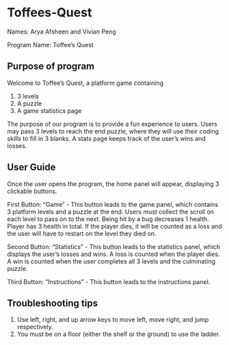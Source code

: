# Toffees-Quest

Names: Arya Afsheen and Vivian Peng

Program Name: Toffee’s Quest

Purpose of program
-----------
Welcome to Toffee’s Quest, a platform game containing
1) 3 levels
2) A puzzle
3) A game statistics page 

The purpose of our program is to provide a fun experience to users. Users may pass 3 levels to reach the end puzzle, where they will use their coding skills to fill in 3 blanks. A stats page keeps track of the user’s wins and losses. 

User Guide
-----------
Once the user opens the program, the home panel will appear, displaying 3 clickable buttons.

First Button: “Game”
	- This button leads to the game panel, which contains 3 platform levels and a puzzle at the end. Users must collect the scroll on each level to pass on to the next. Being hit by a bug decreases 1 health. Player has 3 health in total. If the player dies, it will be counted as a loss and the user will have to restart on the level they died on.

Second Button: “Statistics”
	- This button leads to the statistics panel, which displays the user’s losses and wins. A loss is counted when the player dies. A win is counted when the user completes all 3 levels and the culminating puzzle.

Third Button: “Instructions”
	- This button leads to the instructions panel.

Troubleshooting tips
---------------------
1) Use left, right, and up arrow keys to move left, move right, and jump respectively.
2) You must be on a floor (either the shelf or the ground) to use the ladder.
